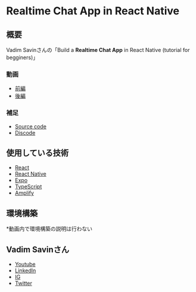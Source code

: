 # Realtime Chat App in React Native

## 概要
Vadim Savinさんの「Build a **Realtime Chat App** in React Native (tutorial for begginers)」  

### 動画
- [前編](https://www.youtube.com/watch?v=EvSUJ5lUcBw&t=28s)  
- [後編]()

### 補足
- [Source code](https://github.com/Savinvadim1312/WhatsappClone)
- [Discode](https://discord.gg/VpURUN2)

## 使用している技術
- [React](https://ja.reactjs.org/)
- [React Native](https://reactnative.dev/)  
- [Expo](https://expo.io/)
- [TypeScript](https://www.typescriptlang.org/ja/)  
- [Amplify](https://aws.amazon.com/jp/amplify/)  

## 環境構築
*動画内で環境構築の説明は行わない

## Vadim Savinさん
- [Youtube](https://www.youtube.com/channel/UCYSa_YLoJokZAwHhlwJntIA)
- [LinkedIn](https://www.linkedin.com/in/vadimsavin)
- [IG](https://www.instagram.com/vadimsavin0)
- [Twitter](https://twitter.com/SavinVadim_)
